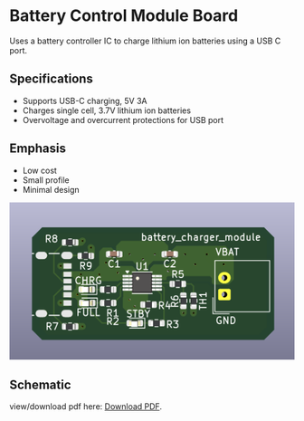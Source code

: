 # Battery Control Module Board
Uses a battery controller IC to charge lithium ion batteries using a USB C
port.

## Specifications
- Supports USB-C charging, 5V 3A
- Charges single cell, 3.7V lithium ion batteries
- Overvoltage and overcurrent protections for USB port

## Emphasis
- Low cost
- Small profile
- Minimal design

![image of pcb](./usbc_lipo_charger.png)

## Schematic
<object data="usbc_lipo_charger_schematic.pdf" type="application/pdf" width="600" height="800">
  <p> view/download pdf here: <a href="usbc_lipo_charger_schematic.pdf">Download PDF</a>.</p>
</object>
